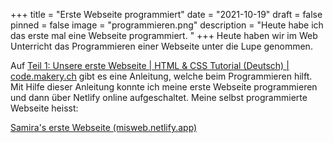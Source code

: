 +++
title = "Erste Webseite programmiert"
date = "2021-10-19"
draft = false
pinned = false
image = "programmieren.png"
description = "Heute habe ich das erste mal eine Webseite programmiert. "
+++
Heute haben wir im Web Unterricht das Programmieren einer Webseite unter die Lupe genommen. 

Auf [Teil 1: Unsere erste Webseite | HTML & CSS Tutorial (Deutsch) | code.makery.ch](https://code.makery.ch/de/library/html-css/part1/) gibt es eine Anleitung, welche beim Programmieren hilft. Mit Hilfe dieser Anleitung konnte ich meine erste Webseite programmieren und dann über Netlify online aufgeschaltet. Meine selbst programmierte Webseite heisst: 

[Samira's erste Webseite (misweb.netlify.app)](https://misweb.netlify.app/)